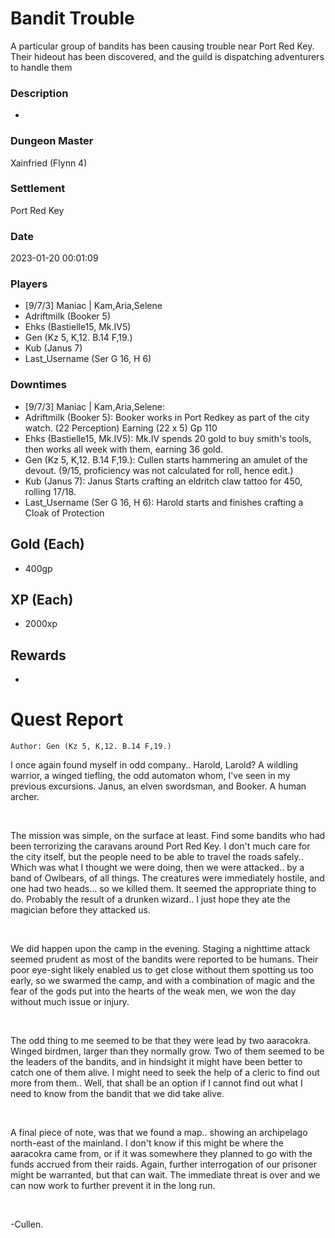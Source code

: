 # Bandit Trouble
A particular group of bandits has been causing trouble near Port Red Key. Their hideout has been discovered, and the guild is dispatching adventurers to handle them
### Description
-
### Dungeon Master
Xainfried (Flynn 4)
### Settlement
Port Red Key
### Date
2023-01-20 00:01:09
### Players
* [9/7/3] Maniac | Kam,Aria,Selene
* Adriftmilk (Booker 5)
* Ehks (Bastielle15, Mk.IV5)
* Gen (Kz 5, K,12. B.14 F,19.)
* Kub (Janus 7)
* Last_Username (Ser G 16, H 6)
### Downtimes
* [9/7/3] Maniac | Kam,Aria,Selene: 
* Adriftmilk (Booker 5): Booker works in Port Redkey as part of the city watch. (22 Perception) Earning (22 x 5) Gp 110
* Ehks (Bastielle15, Mk.IV5): Mk.IV spends 20 gold to buy smith's tools, then works all week with them, earning 36 gold.
* Gen (Kz 5, K,12. B.14 F,19.): Cullen starts hammering an amulet of the devout. (9/15, proficiency was not calculated for roll, hence edit.)
* Kub (Janus 7): Janus Starts crafting an eldritch claw tattoo for 450, rolling 17/18.
* Last_Username (Ser G 16, H 6): Harold starts and finishes crafting a Cloak of Protection
## Gold (Each)
* 400gp
## XP (Each)
* 2000xp
## Rewards
* 
# Quest Report
`Author: Gen (Kz 5, K,12. B.14 F,19.)`


I once again found myself in odd company.. Harold, Larold? A wildling warrior, a winged tiefling, the odd automaton whom, I've seen in my previous excursions. Janus, an elven swordsman, and Booker. A human archer.

&nbsp;

The mission was simple, on the surface at least. Find some bandits who had been terrorizing the caravans around Port Red Key. I don't much care for the city itself, but the people need to be able to travel the roads safely.. Which was what I thought we were doing, then we were attacked.. by a band of Owlbears, of all things. The creatures were immediately hostile, and one had two heads... so we killed them. It seemed the appropriate thing to do. Probably the result of a drunken wizard.. I just hope they ate the magician before they attacked us.

&nbsp;

We did happen upon the camp in the evening. Staging a nighttime attack seemed prudent as most of the bandits were reported to be humans. Their poor eye-sight likely enabled us to get close without them spotting us too early, so we swarmed the camp, and with a combination of magic and the fear of the gods put into the hearts of the weak men, we won the day without much issue or injury.

&nbsp;

The odd thing to me seemed to be that they were lead by two aaracokra. Winged birdmen, larger than they normally grow. Two of them seemed to be the leaders of the  bandits, and in hindsight it might have been better to catch one of them alive. I might need to seek the help of a cleric to find out more from them.. Well, that shall be an option if I cannot find out what I need to know from the bandit that we did take alive.

&nbsp;

A final piece of note, was that we found a map.. showing an archipelago north-east of the mainland. I don't know if this might be where the aaracokra came from, or if it was somewhere they planned to go with the funds accrued from their raids. Again, further interrogation of our prisoner might be warranted, but that can wait. The immediate threat is over and we can now work to further prevent it in the long run.

&nbsp;

-Cullen.